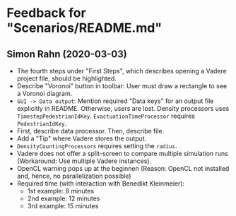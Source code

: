 # Feedback for "Scenarios/README.md"

## Simon Rahn (2020-03-03)

- The fourth steps under "First Steps", which describes opening a Vadere project file, should be highlighted.
- Describe "Voronoi" button in toolbar: User must draw a rectangle to see a Voronoi diagram.
- `GUI -> Data output`: Mention required "Data keys" for an output file explicitly in README. Otherwise, users are lost. Density processors uses `TimestepPedestrianIdKey`. `EvactuationTimeProcessor` requires `PedestrianIdKey`.
- First, describe data processor. Then, describe file.
- Add a "Tip" where Vadere stores the output.
- `DensityCountingProcessors` requires setting the `radius`.
- Vadere does not offer a split-screen to compare multiple simulation runs (Workaround: Use multiple Vadere instances).
- OpenCL warning pops up at the beginnen (Reason: OpenCL not installed and, hence, no parallelization possible)
- Required time (with interaction with Benedikt Kleinmeier):
  * 1st example: 8 minutes
  * 2nd example: 12 minutes
  * 3rd example: 15 minutes
